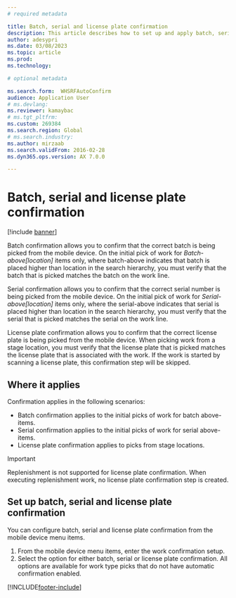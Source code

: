 ```yaml
---
# required metadata

title: Batch, serial and license plate confirmation
description: This article describes how to set up and apply batch, serial and license plate confirmation from a mobile device.
author: adesypri
ms.date: 03/08/2023
ms.topic: article
ms.prod: 
ms.technology: 

# optional metadata

ms.search.form:  WHSRFAutoConfirm
audience: Application User
# ms.devlang: 
ms.reviewer: kamaybac
# ms.tgt_pltfrm: 
ms.custom: 269384
ms.search.region: Global
# ms.search.industry: 
ms.author: mirzaab
ms.search.validFrom: 2016-02-28
ms.dyn365.ops.version: AX 7.0.0

---
```


# Batch, serial and license plate confirmation

[!include [banner](../includes/banner.md)]

Batch confirmation allows you to confirm that the correct batch is being picked from the mobile device. On the initial pick of work for *Batch-above\[location\]* items only, where batch-above indicates that batch is placed higher than location in the search hierarchy, you must verify that the batch that is picked matches the batch on the work line.

Serial confirmation allows you to confirm that the correct serial number is being picked from the mobile device. On the initial pick of work for *Serial-above\[location\]* items only, where the serial-above indicates that serial is placed higher than location in the search hierarchy, you must verify that the serial that is picked matches the serial on the work line.

License plate confirmation allows you to confirm that the correct license plate is being picked from the mobile device. When picking work from a stage location, you must verify that the license plate that is picked matches the license plate that is associated with the work. If the work is started by scanning a license plate, this confirmation step will be skipped.

## Where it applies

Confirmation applies in the following scenarios:

- Batch confirmation applies to the initial picks of work for batch above-items.
- Serial confirmation applies to the initial picks of work for serial above-items.
- License plate confirmation applies to picks from stage locations.

> [!IMPORTANT]
> Replenishment is not supported for license plate confirmation. When executing replenishment work, no license plate confirmation step is created.

## Set up batch, serial and license plate confirmation

You can configure batch, serial and license plate confirmation from the mobile device menu items.

1. From the mobile device menu items, enter the work confirmation setup.  
1. Select the option for either batch, serial or license plate confirmation. All options are available for work type picks that do not have automatic confirmation enabled.  


[!INCLUDE[footer-include](../../includes/footer-banner.md)]
